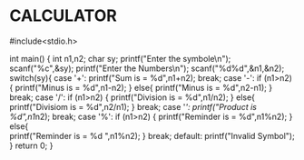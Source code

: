 # CALCULATOR
#include<stdio.h>

int main()
{
    int n1,n2;
    char sy;
    printf("Enter the symbole\n");
    scanf("%c",&sy);
    printf("Enter the Numbers\n");
    scanf("%d%d",&n1,&n2);
    switch(sy){
        case '+':
        printf("Sum is = %d",n1+n2);
        break;
        case '-':
        if (n1>n2)
        {
            printf("Minus is = %d",n1-n2);
        }
        else{
        printf("Minus is = %d",n2-n1);
        }
        break;
        case '/':
              if (n1>n2)
        {
            printf("Division is = %d",n1/n2);
        }
        else{
        printf("Divisiom is = %d",n2/n1);
        }
        break;
        case '*':
        printf("Product is %d",n1*n2);
        break;
        case '%':
        if (n1>n2)
        {
            printf("Reminder is = %d",n1%n2);
        }
        else{        
        printf("Reminder is = %d ",n1%n2);
        }
        break;
        default:
        printf("Invalid Symbol");
    }
    return 0;
}
